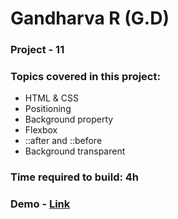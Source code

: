 # Gandharva R (G.D)

### Project - 11

### Topics covered in this project:

- HTML & CSS
- Positioning
- Background property
- Flexbox
- ::after and ::before
- Background transparent

### Time required to build: 4h

### Demo - [Link](https://gd-project-11.netlify.app/)
